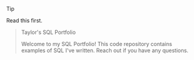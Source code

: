 > [!TIP]
> Read this first.

> Taylor's SQL Portfolio
> 
> Welcome to my SQL Portfolio! This code repository contains examples of SQL I've written. Reach out if you have any questions. 
